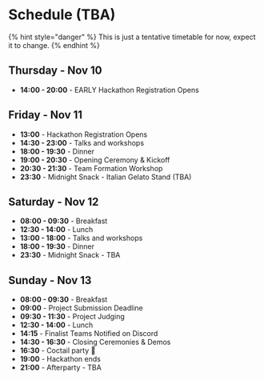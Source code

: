 # Schedule (TBA)

{% hint style="danger" %}
This is just a tentative timetable for now, expect it to change.
{% endhint %}

## Thursday - Nov 10

* **14:00 - 20:00** - EARLY Hackathon Registration Opens

## Friday - Nov 11

* **13:00** - Hackathon Registration Opens
* **14:30 - 23:00** - Talks and workshops
* **18:00 - 19:30** - Dinner
* **19:00 - 20:30** - Opening Ceremony & Kickoff
* **20:30 - 21:30** - Team Formation Workshop
* **23:30** - Midnight Snack - Italian Gelato Stand (TBA)

## Saturday - Nov 12

* **08:00 - 09:30** - Breakfast
* **12:30 - 14:00** - Lunch
* **13:00 - 18:00** - Talks and workshops
* **18:00 - 19:30** - Dinner
* **23:30** - Midnight Snack - TBA

## Sunday - Nov 13

* **08:00 - 09:30** - Breakfast
* **09:00** - Project Submission Deadline
* **09:30 - 11:30** - Project Judging
* **12:30 - 14:00** - Lunch
* **14:15** - Finalist Teams Notified on Discord
* **14:30 - 16:30** - Closing Ceremonies & Demos
* **16:30** - Coctail party 🎉
* **19:00** - Hackathon ends
* **21:00** - Afterparty - TBA
